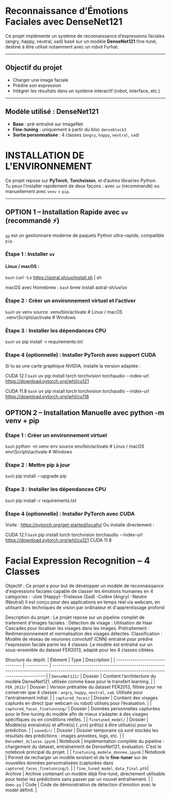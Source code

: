 #  Reconnaissance d’Émotions Faciales avec DenseNet121

Ce projet implémente un système de reconnaissance d’expressions faciales (angry, happy, neutral, sad) basé sur un modèle **DenseNet121** fine-tuné, destiné à être utilisé notamment avec un robot Furhat.

---

##  Objectif du projet

- Charger une image faciale
- Prédire son expression
- Intégrer les résultats dans un système interactif (robot, interface, etc.)

---

##  Modèle utilisé : DenseNet121

- **Base** : pré-entraîné sur ImageNet
- **Fine-tuning** : uniquement à partir du bloc `denseblock3`
- **Sortie personnalisée** : 4 classes (`angry`, `happy`, `neutral`, `sad`)

#  INSTALLATION DE L'ENVIRONNEMENT

Ce projet repose sur **PyTorch**, **Torchvision**, et d’autres librairies Python.  
Tu peux l’installer rapidement de deux façons : avec `uv` (recommandé) ou manuellement avec `venv` + `pip`.

---

##  OPTION 1 – Installation Rapide avec `uv` (recommandé ⚡)

[`uv`](https://github.com/astral-sh/uv) est un gestionnaire moderne de paquets Python ultra-rapide, compatible `pip`.

###  Étape 1 : Installer `uv`

####  Linux / macOS :
```bash```
curl -Ls https://astral.sh/uv/install.sh | sh

 macOS avec Homebrew :
 ```bash``` brew install astral-sh/uv/uv
### Étape 2 : Créer un environnement virtuel et l’activer
```bash```
  uv venv
  source .venv/bin/activate        # Linux / macOS
  .venv\Scripts\activate           # Windows
### Étape 3 : Installer les dépendances CPU
```bash```
  uv pip install -r requirements.txt
### Étape 4 (optionnelle) : Installer PyTorch avec support CUDA
  Si tu as une carte graphique NVIDIA, installe la version adaptée :

CUDA 12.1
      ```bash```
uv pip install torch torchvision torchaudio --index-url https://download.pytorch.org/whl/cu121

CUDA 11.8
```bash```
uv pip install torch torchvision torchaudio --index-url https://download.pytorch.org/whl/cu118


## OPTION 2 – Installation Manuelle avec python -m venv + pip
### Étape 1 : Créer un environnement virtuel
```bash```
python -m venv env
source env/bin/activate         # Linux / macOS
env\Scripts\activate            # Windows
### Étape 2 : Mettre pip à jour
```bash``` pip install --upgrade pip
### Étape 3 : Installer les dépendances CPU
```bash```
  pip install -r requirements.txt
  
### Étape 4 (optionnelle) : Installer PyTorch avec CUDA
Visite : https://pytorch.org/get-started/locally/
Ou installe directement :

  CUDA 12.1
```bash```
pip install torch torchvision torchaudio --index-url https://download.pytorch.org/whl/cu121
CUDA 11.8











# Facial Expression Recognition – 4 Classes

  Objectif : 
    Ce projet a pour but de développer un modèle de reconnaissance d'expressions faciales capable de classer les émotions humaines en 4 catégories :
      -Joie (Happy)
      -Tristesse (Sad)
      -Colère (Angry)
      -Neutre (Neutral)
  Il est conçu pour des applications en temps réel via webcam, en utilisant des techniques de vision par ordinateur et d'apprentissage profond


Description du projet :
  Le projet repose sur un pipeline complet de traitement d'images faciales :
    Détection de visage : Utilisation de Haar Cascades pour localiser les visages dans les images.
    Prétraitement : Redimensionnement et normalisation des visages détectés.
    Classification : Modèle de réseau de neurones convolutif (CNN) entraîné pour prédire l'expression faciale parmi les 4 classes.
    Le modèle est entraîné sur un sous-ensemble du dataset FER2013, adapté pour les 4 classes ciblées.

Structure du dépôt:
| Élément                          | Type        | Description                                                                                                                                              |
| -------------------------------- | ----------- | ---------------------------------------------------------------------------------------------------------------------------------------------------------|
| `DenseNet121/`                   |  Dossier  | Contient l’architecture du modèle DenseNet121, utilisée comme base pour le transfert learning.                                                             |
| `FER_2013/`                      |  Dossier  | Version prétraitée du dataset FER2013, filtrée pour ne conserver que 4 classes : `angry`, `happy`, `neutral`, `sad`. Utilisée pour l'entraînement initial. |
| `captured_faces/`                |  Dossier  | Contient des visages capturés en direct (par webcam ou robot) utilisés pour l’évaluation.                                                                  |
| `captured_faces_finetunning/`    |  Dossier  | Données personnelles capturées pour le fine-tuning du modèle afin de mieux s’adapter à des visages spécifiques ou en conditions réelles.                   |
| `finetuned_model/`               |  Dossier  | Modèle(s) entraîné(s) et affiné(s) (`.pth`) prêt(s) à être utilisé(s) pour la prédiction.                                                                  |
| `savedir/`                       |  Dossier  | Dossier temporaire où sont stockés les résultats des prédictions : images annotées, logs, etc.                                                             |
| `DenseNet_4classe.ipynb`         |  Notebook | Implémentation complète du pipeline : chargement du dataset, entraînement de DenseNet121, évaluation. C’est le notebook principal du projet.               |
| `finetuning_modele_donnee.ipynb` |  Notebook | Permet de recharger un modèle existant et de le **fine-tuner** sur de nouvelles données personnalisées (capturées dans `captured_faces_finetunning/`).     |
| `fine_tuned_model_data_final.pth`|  Archive  | Archive contenant un modèle déjà fine-tuné, directement utilisable pour tester les prédictions sans passer par un nouvel entraînement.                     |
| `demo.py`                        |  Code     | Code de démonstration de détection d'émotion avec le model définit.                                                                                        |



